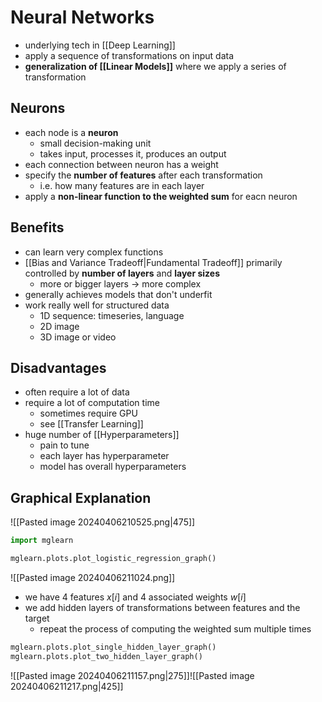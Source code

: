 # Neural Networks
- underlying tech in [[Deep Learning]]
- apply a sequence of transformations on input data
- **generalization of [[Linear Models]]** where we apply a series of transformation
## Neurons
- each node is a **neuron**
	- small decision-making unit
	- takes input, processes it, produces an output
- each connection between neuron has a weight
- specify the **number of features** after each transformation
	- i.e. how many features are in each layer
- apply a **non-linear function to the weighted sum** for eacn neuron
## Benefits
- can learn very complex functions
- [[Bias and Variance Tradeoff|Fundamental Tradeoff]] primarily controlled by **number of layers** and **layer sizes**
	- more or bigger layers -> more complex
- generally achieves models that don't underfit
- work really well for structured data
	- 1D sequence: timeseries, language
	- 2D image
	- 3D image or video
## Disadvantages
- often require a lot of data
- require a lot of computation time
	- sometimes require GPU
	- see [[Transfer Learning]]
- huge number of [[Hyperparameters]]
	- pain to tune
	- each layer has hyperparameter
	- model has overall hyperparameters

## Graphical Explanation
![[Pasted image 20240406210525.png|475]]

```python
import mglearn

mglearn.plots.plot_logistic_regression_graph()
```
![[Pasted image 20240406211024.png]]
- we have 4 features $x[i]$ and 4 associated weights $w[i]$
- we add hidden layers of transformations between features and the target
	- repeat the process of computing the weighted sum multiple times
```python
mglearn.plots.plot_single_hidden_layer_graph()
mglearn.plots.plot_two_hidden_layer_graph()
```
![[Pasted image 20240406211157.png|275]]![[Pasted image 20240406211217.png|425]]

